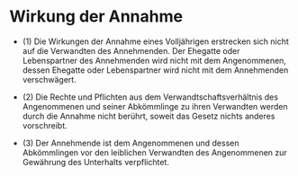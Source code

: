# Wirkung der Annahme

- (1) Die Wirkungen der Annahme eines Volljährigen erstrecken sich nicht auf die Verwandten des Annehmenden. Der Ehegatte oder Lebenspartner des Annehmenden wird nicht mit dem Angenommenen, dessen Ehegatte oder Lebenspartner wird nicht mit dem Annehmenden verschwägert.

- (2) Die Rechte und Pflichten aus dem Verwandtschaftsverhältnis des Angenommenen und seiner Abkömmlinge zu ihren Verwandten werden durch die Annahme nicht berührt, soweit das Gesetz nichts anderes vorschreibt.

- (3) Der Annehmende ist dem Angenommenen und dessen Abkömmlingen vor den leiblichen Verwandten des Angenommenen zur Gewährung des Unterhalts verpflichtet.

